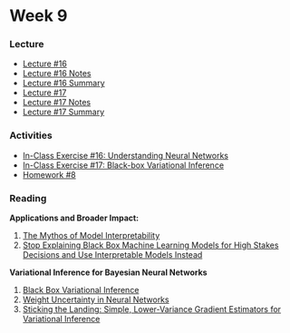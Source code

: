 # Week 9

### Lecture
- [Lecture #16](https://youtu.be/GdwF4YxTo50)
- [Lecture #16 Notes](https://github.com/onefishy/am207/blob/master/Lectures/lecture_16_notes.ipynb)
- [Lecture #16 Summary](https://github.com/onefishy/am207/blob/master/Lectures/lecture_16_summary.ipynb)
- [Lecture #17](https://youtu.be/jntZBAJVOtk)
- [Lecture #17 Notes](https://github.com/onefishy/am207/blob/master/Lectures/lecture_17_notes.ipynb)
- [Lecture #17 Summary](https://github.com/onefishy/am207/blob/master/Lectures/lecture_17_summary.ipynb)

### Activities
- [In-Class Exercise #16: Understanding Neural Networks](https://deepnote.com/project/AM207Fall202116-neural-networks-fwrqD8L9QjKEd_yMCkXk0w)
- [In-Class Exercise #17: Black-box Variational Inference](https://deepnote.com/project/AM207Fall202117-bbvi-aRlMVKWST1yRXmtDjgCZbw)
- [Homework #8](https://github.com/onefishy/am207/blob/master/HW/AM207_HW8.ipynb)

### Reading
<p><strong>Applications and Broader Impact:</strong></p>
<div class="page" title="Page 1">
    <div class="section">
        <div class="layoutArea">
            <ol>
                <li><a class="inline_disabled" href="https://arxiv.org/pdf/1606.03490.pdf" target="_blank" rel="noopener"><span>The Mythos of Model Interpretability</span></a></li>
                <li><a class="inline_disabled" href="https://arxiv.org/pdf/1811.10154.pdf" target="_blank" rel="noopener"><span>Stop Explaining Black Box Machine Learning Models for High Stakes Decisions and Use Interpretable Models Instead</span></a></li>
            </ol>
        </div>
    </div>
</div>
<p><strong>Variational Inference for Bayesian Neural Networks</strong></p>
<ol>
    <li><a href="https://arxiv.org/abs/1401.0118">Black Box Variational Inference</a></li>
    <li><a href="https://arxiv.org/abs/1505.05424">Weight Uncertainty in Neural Networks</a></li>
    <li><a href="https://arxiv.org/abs/1703.09194">Sticking the Landing: Simple, Lower-Variance Gradient Estimators for Variational Inference</a></li>
</ol>
